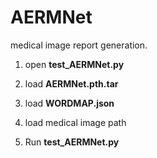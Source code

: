 # AERMNet
medical image report generation.

1. open **test_AERMNet.py**

2. load **AERMNet.pth.tar**

3. load **WORDMAP.json**

4. load medical image path

5. Run **test_AERMNet.py**
